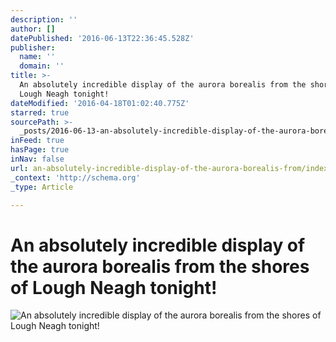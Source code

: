 ```yaml
---
description: ''
author: []
datePublished: '2016-06-13T22:36:45.528Z'
publisher:
  name: ''
  domain: ''
title: >-
  An absolutely incredible display of the aurora borealis from the shores of
  Lough Neagh tonight!
dateModified: '2016-04-18T01:02:40.775Z'
starred: true
sourcePath: >-
  _posts/2016-06-13-an-absolutely-incredible-display-of-the-aurora-borealis-from.md
inFeed: true
hasPage: true
inNav: false
url: an-absolutely-incredible-display-of-the-aurora-borealis-from/index.html
_context: 'http://schema.org'
_type: Article

---
```

# An absolutely incredible display of the aurora borealis from the shores of Lough Neagh tonight!
![An absolutely incredible display of the aurora borealis from the shores of Lough Neagh tonight&excl;](https://pbs.twimg.com/media/Cc5yMcRWIAA7zj8.jpg:large)